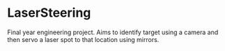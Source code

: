 # LaserSteering
Final year engineering project. Aims to identify target using a camera and then servo a laser spot to that location using mirrors.
